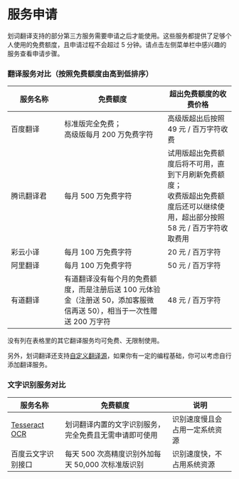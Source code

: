# 服务申请

划词翻译支持的部分第三方服务需要申请之后才能使用。这些服务都提供了足够个人使用的免费额度，且申请过程不会超过 5 分钟。请点击左侧菜单栏中感兴趣的服务查看申请步骤。

### 翻译服务对比（按照免费额度由高到低排序）

<table>
  <colgroup>
    <col width='120'>
  </colgroup>
  <thead>
    <tr>
      <th>服务名称</th>
      <th>免费额度</th>
      <th>超出免费额度的收费价格</th>
    </tr>
  </thead>
  <tbody>
    <tr>
      <td>百度翻译</td>
      <td>标准版完全免费；<br/>高级版每月 200 万免费字符</td>
      <td>高级版超出后按照 49 元 / 百万字符收费</td>
    </tr>
    <tr>
      <td>腾讯翻译君</td>
      <td>每月 500 万免费字符</td>
      <td>试用版超出免费额度后将不可用，直到下月刷新免费额度；<br/>收费版超出免费额度后还可以继续使用，超出部分按照 58 元 / 百万字符收取费用</td>
    </tr>
    <tr>
      <td>彩云小译</td>
      <td>每月 100 万免费字符</td>
      <td>20 元 / 百万字符</td>
    </tr>
    <tr>
      <td>阿里翻译</td>
      <td>每月 100 万免费字符</td>
      <td>50 元 / 百万字符</td>
    </tr>
    <tr>
      <td>有道翻译</td>
      <td>有道翻译没有每个月的免费额度，而是注册后送 100 元体验金（注册送 50，添加客服微信再送 50），相当于一次性赠送 200 万字符</td>
      <td>48 元 / 百万字符</td>
    </tr>
  </tbody>
</table>

没有列在表格里的其它翻译服务均可免费、无限制使用。

另外，划词翻译还支持[自定义翻译源](./custom-api.md)，如果你有一定的编程基础，你可以考虑自行添加翻译服务。

### 文字识别服务对比

<table>
  <thead>
    <tr>
      <th>服务名称</th>
      <th>免费额度</th>
      <th>说明</th>
    </tr>
  </thead>
  <tbody>
    <tr>
      <td><a href='https://tesseract-ocr.github.io/' target='_blank'>Tesseract OCR</a></td>
      <td>划词翻译内置的文字识别服务，完全免费且无需申请即可使用</td>
      <td>识别速度慢且会占用一定系统资源</td>
    </tr>
    <tr>
      <td>百度云文字识别接口</td>
      <td>每天 500 次高精度识别外加每天 50,000 次标准版识别</td>
      <td>识别速度快，不占用系统资源</td>
    </tr>
  </tbody>
</table>